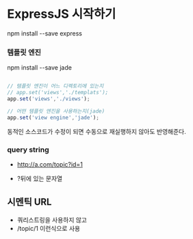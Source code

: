 # ExpressJS 시작하기
npm install --save express

### 템플릿 엔진

npm install --save jade 

```js

// 템플릿 엔진이 어느 디렉토리에 있는지
// app.set('views','./templats');
app.set('views','./views');

// 어떤 템플릿 엔진을 사용하는지(jade)
app.set('view engine','jade');
```

<!-- supervisor -->
동적인 소스코드가 수정이 되면 수동으로 재실행하지 않아도
반영해준다.

### query string

+ http://a.com/topic?id=1

+ ?뒤에 있는 문자열


## 시멘틱 URL

+  쿼리스트링을 사용하지 않고 
+ /topic/1 이런식으로 사용